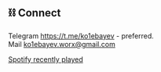 ## ⛓ Connect
Telegram https://t.me/ko1ebayev - preferred.  
Mail ko1ebayev.worx@gmail.com

[Spotify recently played](https://spotify-recently-played-readme.vercel.app/api?user=jack)
